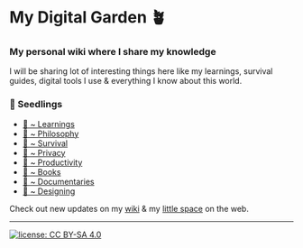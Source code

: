 # My Digital Garden 🪴
### My personal wiki where I share my knowledge
I will be sharing lot of interesting things here like my learnings, survival guides, digital tools I use & everything I know about this world. 

### 🌻 Seedlings 

* [🌱 ~ Learnings](/Learnings/)
* [🌱 ~ Philosophy](/Philosophy/)
* [🌱 ~ Survival](/Survival/)
* [🌱 ~ Privacy](/Privacy/)
* [🌱 ~ Productivity](/Productivity)
* [🌱 ~ Books](/Books)
* [🌱 ~ Documentaries](/Documentaries)
* [🌱 ~ Designing](/Designing)

Check out new updates on my [wiki](https://wiki.cosmicqbit.dev) & my [little space](https://cosmicqbit.dev) on the web.

---
[![license: CC BY-SA 4.0](https://polarhive.ml/assets/badges/cc-by-sa-4.svg)](https://creativecommons.org/licenses/by-sa/4.0/)

